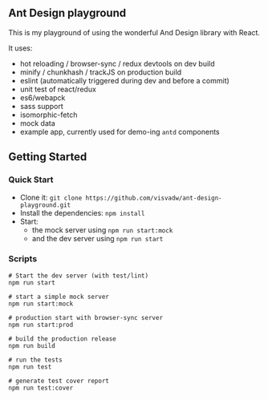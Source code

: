## Ant Design playground

This is my playground of using the wonderful And Design library with React.

It uses:
- hot reloading / browser-sync / redux devtools on dev build
- minify / chunkhash / trackJS on production build
- eslint (automatically triggered during dev and before a commit)
- unit test of react/redux
- es6/webapck
- sass support
- isomorphic-fetch
- mock data
- example app, currently used for demo-ing `antd` components

## Getting Started
### Quick Start
* Clone it: `git clone https://github.com/visvadw/ant-design-playground.git`
* Install the dependencies: `npm install`
* Start:
  * the mock server using `npm run start:mock`
  * and the dev server using `npm run start`

### Scripts

```shell
# Start the dev server (with test/lint)
npm run start 

# start a simple mock server
npm run start:mock

# production start with browser-sync server
npm run start:prod

# build the production release
npm run build

# run the tests
npm run test

# generate test cover report
npm run test:cover

```


